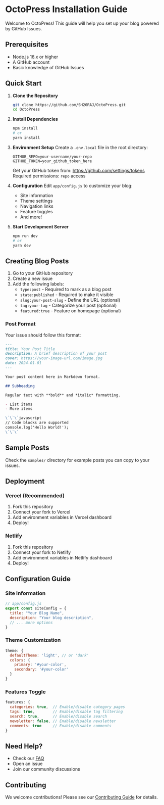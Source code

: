 # OctoPress Installation Guide

Welcome to OctoPress! This guide will help you set up your blog powered by GitHub Issues.

## Prerequisites

- Node.js 16.x or higher
- A GitHub account
- Basic knowledge of GitHub Issues

## Quick Start

1. **Clone the Repository**
   ```bash
   git clone https://github.com/SH20RAJ/OctoPress.git
   cd OctoPress
   ```

2. **Install Dependencies**
   ```bash
   npm install
   # or
   yarn install
   ```

3. **Environment Setup**
   Create a `.env.local` file in the root directory:
   ```env
   GITHUB_REPO=your-username/your-repo
   GITHUB_TOKEN=your_github_token_here
   ```
   
   Get your GitHub token from: https://github.com/settings/tokens
   Required permissions: `repo` access

4. **Configuration**
   Edit `app/config.js` to customize your blog:
   - Site information
   - Theme settings
   - Navigation links
   - Feature toggles
   - And more!

5. **Start Development Server**
   ```bash
   npm run dev
   # or
   yarn dev
   ```

## Creating Blog Posts

1. Go to your GitHub repository
2. Create a new issue
3. Add the following labels:
   - `type:post` - Required to mark as a blog post
   - `state:published` - Required to make it visible
   - `slug:your-post-slug` - Define the URL (optional)
   - `tag:your-tag` - Categorize your post (optional)
   - `featured:true` - Feature on homepage (optional)

### Post Format

Your issue should follow this format:

```markdown
---
title: Your Post Title
description: A brief description of your post
cover: https://your-image-url.com/image.jpg
date: 2024-01-01
---

Your post content here in Markdown format.

## Subheading

Regular text with **bold** and *italic* formatting.

- List items
- More items

\`\`\`javascript
// Code blocks are supported
console.log('Hello World!');
\`\`\`
```

## Sample Posts

Check the `samples/` directory for example posts you can copy to your issues.

## Deployment

### Vercel (Recommended)
1. Fork this repository
2. Connect your fork to Vercel
3. Add environment variables in Vercel dashboard
4. Deploy!

### Netlify
1. Fork this repository
2. Connect your fork to Netlify
3. Add environment variables in Netlify dashboard
4. Deploy!

## Configuration Guide

### Site Information
```javascript
// app/config.js
export const siteConfig = {
  title: "Your Blog Name",
  description: "Your blog description",
  // ... more options
}
```

### Theme Customization
```javascript
theme: {
  defaultTheme: 'light', // or 'dark'
  colors: {
    primary: '#your-color',
    secondary: '#your-color'
  }
}
```

### Features Toggle
```javascript
features: {
  categories: true,  // Enable/disable category pages
  tags: true,        // Enable/disable tag filtering
  search: true,      // Enable/disable search
  newsletter: false, // Enable/disable newsletter
  comments: true     // Enable/disable comments
}
```

## Need Help?

- Check our [FAQ](FAQ.md)
- Open an issue
- Join our community discussions

## Contributing

We welcome contributions! Please see our [Contributing Guide](CONTRIBUTING.md) for details.
